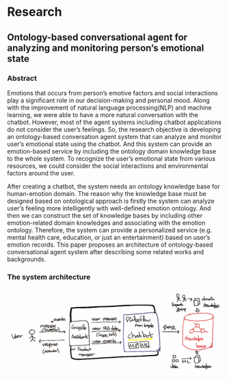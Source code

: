 # Research
## Ontology-based conversational agent for analyzing and monitoring person’s emotional state

### Abstract
Emotions that occurs from person’s emotive factors and social interactions play a significant role in our decision-making and personal mood. Along with the improvement of natural language processing(NLP) and machine learning, we were able to have a more natural conversation with the chatbot. However, most of the agent systems including chatbot applications do not consider the user’s feelings. So, the research objective is developing an ontology-based conversation agent system that can analyze and monitor user’s emotional state using the chatbot. And this system can provide an emotion-based service by including the ontology domain knowledge base to the whole system. To recognize the user’s emotional state from various resources, we could consider the social interactions and environmental factors around the user.

After creating a chatbot, the system needs an ontology knowledge base for human-emotion domain. The reason why the knowledge base must be designed based on ontological approach is firstly the system can analyze user’s feeling more intelligently with well-defined emotion ontology. And then we can construct the set of knowledge bases by including other emotion-related domain knowledges and associating with the emotion ontology. Therefore, the system can provide a personalized service (e.g. mental health care, education, or just an entertainment) based on user’s emotion records. This paper proposes an architecture of ontology-based conversational agent system after describing some related works and backgrounds.



### The system architecture

![](./system%20architecture.png)
